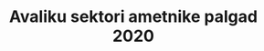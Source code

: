 ---
title: Avaliku sektori ametnike palgad 2020
title_en: 'Public Sector Salaries 2020 - officials'
notes: Avaliku sektori ametnike palgad asutuste järgi.
notes_en: ''
category: 
  - Majandus ja rahandus
category_en: 
  - Economy and Finance
resources:
  - name: Ametnike palgainfo 2020
    url: 'https://www.rahandusministeerium.ee/system/files_force/document_files/riik_-_pohipalgad_01.04.2020.xlsx?download=1'
    format: XLSX
    interactive: 'False'
license: 'https://creativecommons.org/licenses/by-sa/3.0/ee/legalcode'
update_freq: 'http://purl.org/linked-data/sdmx/2009/code#freq-A'
organization: Rahandusministeerium
maintainer_name: ''
maintainer_email: ''
maintainer_phone: ''
date_issued: '15/05/2020'
date_modified: 2020/12/24
---